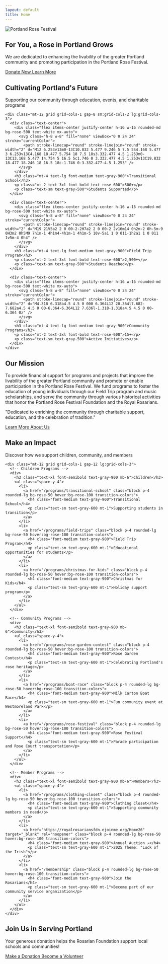 ```yaml
---
layout: default
title: Home
---
```


<!-- Hero Section -->
<section class="relative bg-gradient-to-r from-rose-50 to-pink-50 py-16 lg:py-24 overflow-hidden">
  <div class="absolute inset-0 z-0">
    <img src="{{ "/assets/images/misc/banner.jpg" | relative_url }}" alt="Portland Rose Festival" class="w-full h-full object-cover opacity-20">
  </div>
  <div class="relative z-10 max-w-7xl mx-auto px-4 sm:px-6 lg:px-8">
    <div class="text-center">
      <h2 class="text-4xl font-bold text-gray-900 sm:text-5xl lg:text-6xl">
        For You, a Rose in Portland Grows
      </h2>
      <p class="mt-6 text-xl text-gray-600 max-w-3xl mx-auto">
        We are dedicated to enhancing the livability of the greater Portland community and promoting participation in the Portland Rose Festival.
      </p>
      <div class="mt-10 flex flex-col sm:flex-row gap-4 justify-center">
        <a href="/donate" class="inline-flex items-center justify-center px-8 py-3 border border-transparent text-base font-medium rounded-md text-white bg-rose-600 hover:bg-rose-700 focus:outline-none focus:ring-2 focus:ring-rose-500 focus:ring-offset-2">
          Donate Now
        </a>
        <a href="/about" class="inline-flex items-center justify-center px-8 py-3 border border-gray-300 text-base font-medium rounded-md text-gray-700 bg-white hover:bg-gray-50 focus:outline-none focus:ring-2 focus:ring-rose-500 focus:ring-offset-2">
          Learn More
        </a>
      </div>
    </div>
  </div>
</section>

<!-- Impact Metrics Section -->
<section class="py-16 bg-white">
  <div class="max-w-7xl mx-auto px-4 sm:px-6 lg:px-8">
    <div class="text-center">
      <h2 class="text-3xl font-bold text-gray-900 sm:text-4xl">
        Cultivating Portland's Future
      </h2>
      <p class="mt-4 text-lg text-gray-600">
        Supporting our community through education, events, and charitable programs
      </p>
    </div>
    
    <div class="mt-12 grid grid-cols-1 gap-8 sm:grid-cols-2 lg:grid-cols-3">
      <div class="text-center">
        <div class="flex items-center justify-center h-16 w-16 rounded-md bg-rose-500 text-white mx-auto">
          <svg class="h-8 w-8" fill="none" viewBox="0 0 24 24" stroke="currentColor">
            <path stroke-linecap="round" stroke-linejoin="round" stroke-width="2" d="M12 6.253v13m0-13C10.832 5.477 9.246 5 7.5 5S4.168 5.477 3 6.253v13C4.168 18.477 5.754 18 7.5 18s3.332.477 4.5 1.253m0-13C13.168 5.477 14.754 5 16.5 5c1.746 0 3.332.477 4.5 1.253v13C19.832 18.477 18.246 18 16.5 18c-1.746 0-3.332.477-4.5 1.253" />
          </svg>
        </div>
        <h3 class="mt-4 text-lg font-medium text-gray-900">Transitional School</h3>
        <p class="mt-2 text-3xl font-bold text-rose-600">500+</p>
        <p class="text-sm text-gray-500">Students Supported</p>
      </div>
      
      <div class="text-center">
        <div class="flex items-center justify-center h-16 w-16 rounded-md bg-rose-500 text-white mx-auto">
          <svg class="h-8 w-8" fill="none" viewBox="0 0 24 24" stroke="currentColor">
            <path stroke-linecap="round" stroke-linejoin="round" stroke-width="2" d="M19 21V5a2 2 0 00-2-2H7a2 2 0 00-2 2v16m14 0h2m-2 0h-5m-9 0H3m2 0h5M9 7h1m-1 4h1m4-4h1m-1 4h1m-5 10v-5a1 1 0 011-1h2a1 1 0 011 1v5m-4 0h4" />
          </svg>
        </div>
        <h3 class="mt-4 text-lg font-medium text-gray-900">Field Trip Program</h3>
        <p class="mt-2 text-3xl font-bold text-rose-600">2,500+</p>
        <p class="text-sm text-gray-500">Students Reached</p>
      </div>
      
      <div class="text-center">
        <div class="flex items-center justify-center h-16 w-16 rounded-md bg-rose-500 text-white mx-auto">
          <svg class="h-8 w-8" fill="none" viewBox="0 0 24 24" stroke="currentColor">
            <path stroke-linecap="round" stroke-linejoin="round" stroke-width="2" d="M4.318 6.318a4.5 4.5 0 000 6.364L12 20.364l7.682-7.682a4.5 4.5 0 00-6.364-6.364L12 7.636l-1.318-1.318a4.5 4.5 0 00-6.364 0z" />
          </svg>
        </div>
        <h3 class="mt-4 text-lg font-medium text-gray-900">Community Programs</h3>
        <p class="mt-2 text-3xl font-bold text-rose-600">15+</p>
        <p class="text-sm text-gray-500">Active Initiatives</p>
      </div>
    </div>
  </div>
</section>

<!-- Mission Statement -->
<section class="py-16 bg-gray-50">
  <div class="max-w-4xl mx-auto px-4 sm:px-6 lg:px-8 text-center">
    <h2 class="text-3xl font-bold text-gray-900 sm:text-4xl">Our Mission</h2>
    <p class="mt-8 text-lg text-gray-700 leading-relaxed">
      To provide financial support for programs and projects that improve the livability of the greater Portland community and promote or enable participation in the Portland Rose Festival. We fund programs to foster the education of young individuals through our Field Trip program and music scholarships, and serve the community through various historical activities that honor the Portland Rose Festival Foundation and the Royal Rosarians.
    </p>
    <p class="mt-6 text-xl font-semibold text-rose-600">
      "Dedicated to enriching the community through charitable support, education, and the celebration of tradition."
    </p>
    <div class="mt-8">
      <a href="/about" class="inline-flex items-center justify-center px-6 py-3 border border-gray-300 text-base font-medium rounded-md text-gray-700 bg-white hover:bg-gray-50 focus:outline-none focus:ring-2 focus:ring-rose-500 focus:ring-offset-2">
        Learn More About Us
      </a>
    </div>
  </div>
</section>

<!-- Programs Overview -->
<section class="py-16 bg-white">
  <div class="max-w-7xl mx-auto px-4 sm:px-6 lg:px-8">
    <div class="text-center">
      <h2 class="text-3xl font-bold text-gray-900 sm:text-4xl">Make an Impact</h2>
      <p class="mt-4 text-lg text-gray-600">Discover how we support children, community, and members</p>
    </div>
    
    <div class="mt-12 grid grid-cols-1 gap-12 lg:grid-cols-3">
      <!-- Children Programs -->
      <div>
        <h3 class="text-xl font-semibold text-gray-900 mb-6">Children</h3>
        <ul class="space-y-4">
          <li>
            <a href="/programs/transitional-school" class="block p-4 rounded-lg bg-rose-50 hover:bg-rose-100 transition-colors">
              <h4 class="font-medium text-gray-900">Transitional School</h4>
              <p class="text-sm text-gray-600 mt-1">Supporting students in transition</p>
            </a>
          </li>
          <li>
            <a href="/programs/field-trips" class="block p-4 rounded-lg bg-rose-50 hover:bg-rose-100 transition-colors">
              <h4 class="font-medium text-gray-900">Field Trip Program</h4>
              <p class="text-sm text-gray-600 mt-1">Educational opportunities for students</p>
            </a>
          </li>
          <li>
            <a href="/programs/christmas-for-kids" class="block p-4 rounded-lg bg-rose-50 hover:bg-rose-100 transition-colors">
              <h4 class="font-medium text-gray-900">Christmas for Kids</h4>
              <p class="text-sm text-gray-600 mt-1">Holiday support program</p>
            </a>
          </li>
        </ul>
      </div>
      
      <!-- Community Programs -->
      <div>
        <h3 class="text-xl font-semibold text-gray-900 mb-6">Community</h3>
        <ul class="space-y-4">
          <li>
            <a href="/programs/rose-garden-contest" class="block p-4 rounded-lg bg-rose-50 hover:bg-rose-100 transition-colors">
              <h4 class="font-medium text-gray-900">Rose Garden Contest</h4>
              <p class="text-sm text-gray-600 mt-1">Celebrating Portland's rose heritage</p>
            </a>
          </li>
          <li>
            <a href="/programs/boat-race" class="block p-4 rounded-lg bg-rose-50 hover:bg-rose-100 transition-colors">
              <h4 class="font-medium text-gray-900">Milk Carton Boat Race</h4>
              <p class="text-sm text-gray-600 mt-1">Fun community event at Westmoreland Park</p>
            </a>
          </li>
          <li>
            <a href="/programs/rose-festival" class="block p-4 rounded-lg bg-rose-50 hover:bg-rose-100 transition-colors">
              <h4 class="font-medium text-gray-900">Rose Festival Support</h4>
              <p class="text-sm text-gray-600 mt-1">Parade participation and Rose Court transportation</p>
            </a>
          </li>
        </ul>
      </div>
      
      <!-- Member Programs -->
      <div>
        <h3 class="text-xl font-semibold text-gray-900 mb-6">Members</h3>
        <ul class="space-y-4">
          <li>
            <a href="/programs/clothing-closet" class="block p-4 rounded-lg bg-rose-50 hover:bg-rose-100 transition-colors">
              <h4 class="font-medium text-gray-900">Clothing Closet</h4>
              <p class="text-sm text-gray-600 mt-1">Supporting community members in need</p>
            </a>
          </li>
          <li>
            <a href="https://royalrosariansfdn.ejoinme.org/Home26" target="_blank" rel="noopener" class="block p-4 rounded-lg bg-rose-50 hover:bg-rose-100 transition-colors">
              <h4 class="font-medium text-gray-900">Annual Auction ↗</h4>
              <p class="text-sm text-gray-600 mt-1">2025 Theme: "Luck of the Irish"</p>
            </a>
          </li>
          <li>
            <a href="/membership" class="block p-4 rounded-lg bg-rose-50 hover:bg-rose-100 transition-colors">
              <h4 class="font-medium text-gray-900">Join the Rosarians</h4>
              <p class="text-sm text-gray-600 mt-1">Become part of our community service organization</p>
            </a>
          </li>
        </ul>
      </div>
    </div>
  </div>
</section>

<!-- Call to Action -->
<section class="py-16 bg-rose-600">
  <div class="max-w-4xl mx-auto px-4 sm:px-6 lg:px-8 text-center">
    <h2 class="text-3xl font-bold text-white sm:text-4xl">Join Us in Serving Portland</h2>
    <p class="mt-4 text-lg text-rose-100">
      Your generous donation helps the Rosarian Foundation support local schools and communities!
    </p>
    <div class="mt-8 flex flex-col sm:flex-row gap-4 justify-center">
      <a href="/donate" class="inline-flex items-center justify-center px-8 py-3 border border-transparent text-base font-medium rounded-md text-rose-600 bg-white hover:bg-gray-50 focus:outline-none focus:ring-2 focus:ring-white focus:ring-offset-2 focus:ring-offset-rose-600">
        Make a Donation
      </a>
      <a href="/volunteer" class="inline-flex items-center justify-center px-8 py-3 border-2 border-white text-base font-medium rounded-md text-white hover:bg-white hover:text-rose-600 focus:outline-none focus:ring-2 focus:ring-white focus:ring-offset-2 focus:ring-offset-rose-600 transition-colors">
        Become a Volunteer
      </a>
    </div>
  </div>
</section>
